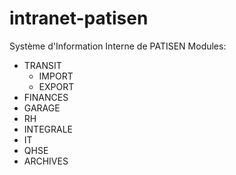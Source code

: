 intranet-patisen
================

Système d'Information Interne de PATISEN
Modules: 
+ TRANSIT
  - IMPORT
  - EXPORT
+ FINANCES
+ GARAGE
+ RH
+ INTEGRALE
+ IT
+ QHSE
+ ARCHIVES
